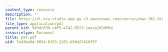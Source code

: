```yaml
---
content_type: resource
description: ''
file: https://ol-ocw-studio-app-qa.s3.amazonaws.com/courses/mas-962-digital-typography-fall-1997/7e43be849054b2532281b90427416f97_ps4.pdf
file_type: application/pdf
parent_uid: 543dc638-c4f5-a742-6523-1aeca169dfbd
resourcetype: Document
title: ps4.pdf
uid: 7e43be84-9054-b253-2281-b90427416f97
---
```

